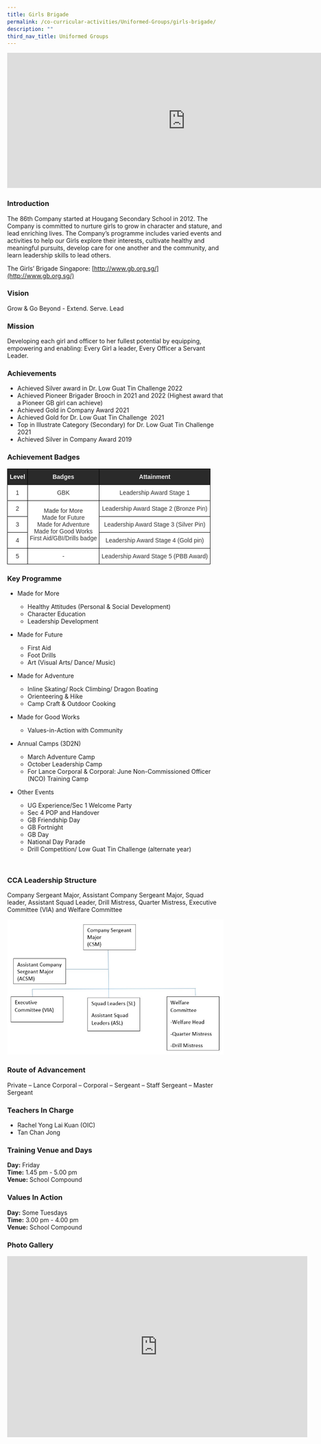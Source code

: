 ```yaml
---
title: Girls Brigade
permalink: /co-curricular-activities/Uniformed-Groups/girls-brigade/
description: ""
third_nav_title: Uniformed Groups
---
```

<center><iframe allowfullscreen="" allow="accelerometer; autoplay; clipboard-write; encrypted-media; gyroscope; picture-in-picture" frameborder="0" title="2021 Open House GB ver 2" src="https://www.youtube.com/embed/Yu6wV4n_ggE" height="315" width="830"></iframe></center>

### Introduction

The 86th Company started at Hougang Secondary School in 2012. The Company is committed to nurture girls to grow in character and stature, and lead enriching lives. The Company’s programme includes varied events and activities to help our Girls explore their interests, cultivate healthy and meaningful pursuits, develop care for one another and the community, and learn leadership skills to lead others.  

  

The Girls’ Brigade Singapore:&nbsp;[http://www.gb.org.sg/](http://www.gb.org.sg/)

### Vision

Grow &amp; Go Beyond - Extend. Serve. Lead

### Mission

Developing each girl and officer to her fullest potential by equipping, empowering and enabling: Every Girl a leader, Every Officer a Servant Leader.

### Achievements

*   Achieved Silver award in Dr. Low Guat Tin Challenge 2022
*   Achieved Pioneer Brigader Brooch in 2021 and 2022&nbsp;(Highest award that a Pioneer GB girl can achieve)
*   Achieved Gold in Company Award 2021
*   Achieved Gold for Dr. Low Guat Tin Challenge&nbsp; 2021
*   Top in Illustrate Category (Secondary) for Dr. Low Guat Tin Challenge 2021
*   Achieved Silver in Company Award 2019

### Achievement Badges

<style type="text/css">
.tg  {border-collapse:collapse;border-spacing:0;margin:0px auto;}
.tg td{border-color:black;border-style:solid;border-width:1px;font-family:Arial, sans-serif;font-size:14px;
  overflow:hidden;padding:10px 5px;word-break:normal;}
.tg th{border-color:black;border-style:solid;border-width:1px;font-family:Arial, sans-serif;font-size:14px;
  font-weight:normal;overflow:hidden;padding:10px 5px;word-break:normal;}
.tg .tg-9ity{background-color:#2A2A2A;color:#FFF;font-weight:bold;text-align:center;vertical-align:middle}
.tg .tg-2705{background-color:#2A2A2A;color:#EEE;font-weight:bold;text-align:center;vertical-align:middle}
.tg .tg-2rp9{background-color:#FFF;color:#333;text-align:center;vertical-align:middle}
</style>
<table class="tg">
<tbody>
  <tr>
    <td class="tg-9ity">Level</td>
    <td class="tg-2705">Badges</td>
    <td class="tg-2705">Attainment</td>
  </tr>
  <tr>
    <td class="tg-2rp9">1</td>
    <td class="tg-2rp9">GBK</td>
    <td class="tg-2rp9">Leadership Award Stage 1</td>
  </tr>
  <tr>
    <td rowspan="3" class="tg-2rp9">2</td>
    <td rowspan="5" class="tg-2rp9">Made for More<br>Made for Future<br>Made for Adventure<br>Made for Good Works<br> First Aid/GBI/Drills badge</td>
    <td rowspan="3" class="tg-2rp9">Leadership Award Stage 2 (Bronze Pin)</td>
  </tr>
  <tr>
  </tr>
  <tr>
  </tr>
  <tr>
    <td class="tg-2rp9">3</td>
    <td class="tg-2rp9">Leadership Award Stage 3 (Silver Pin)</td>
  </tr>
  <tr>
    <td class="tg-2rp9">4</td>
    <td class="tg-2rp9">Leadership Award Stage 4 (Gold pin)</td>
  </tr>
  <tr>
    <td class="tg-2rp9">5</td>
    <td class="tg-2rp9">-</td>
    <td class="tg-2rp9">Leadership Award Stage 5 (PBB Award)   </td>
  </tr>
</tbody>
</table>

### Key Programme

*   Made for More
	*   Healthy Attitudes (Personal &amp; Social Development)
	*   Character Education
	*   Leadership Development

*   Made for Future
	*   First Aid
	*   Foot Drills
	*   Art (Visual Arts/ Dance/ Music)

*   Made for Adventure
	*   Inline Skating/ Rock Climbing/ Dragon Boating
	*   Orienteering &amp; Hike
	*   Camp Craft &amp; Outdoor Cooking

*   Made for Good Works
	*   Values-in-Action with Community

*   Annual Camps (3D2N)  
	*   March Adventure Camp
	*   October Leadership Camp
	*   For Lance Corporal &amp; Corporal: June Non-Commissioned Officer (NCO) Training Camp

*   Other Events
	*   UG Experience/Sec 1 Welcome Party
	*   Sec 4 POP and Handover
	*   GB Friendship Day
	*   GB Fortnight
	*   GB Day
	*   National Day Parade
	*   Drill Competition/ Low Guat Tin Challenge (alternate year)&nbsp;

&nbsp;  

### CCA Leadership Structure

Company Sergeant Major, Assistant Company Sergeant Major, Squad leader, Assistant Squad Leader, Drill Mistress, Quarter Mistress, Executive Committee (VIA) and Welfare Committee

![](/images/GB2021.jpeg)

### Route of Advancement

Private – Lance Corporal – Corporal – Sergeant – Staff Sergeant – Master Sergeant

### Teachers In Charge

* Rachel Yong Lai Kuan (OIC)
* Tan Chan Jong

### Training Venue and Days

**Day:**&nbsp;Friday   
**Time:**&nbsp;1.45 pm - 5.00 pm   
**Venue:**&nbsp;School Compound

### Values In Action

**Day:**&nbsp;Some Tuesdays   
**Time:**&nbsp;3.00 pm - 4.00 pm   
**Venue:**&nbsp;School Compound

### Photo Gallery

<center><iframe allowfullscreen="true" height="422" width="700" frameborder="0" src="https://docs.google.com/presentation/d/e/2PACX-1vRTUfA6pLYKPC0Yu9UjJULQtOG99srpoGM2mFNFELd5bsOk7MYJkUjYsq2i_GHrW8TdUZdMblb0GI2v/embed?start=false&amp;loop=false&amp;delayms=3000"></iframe></center>